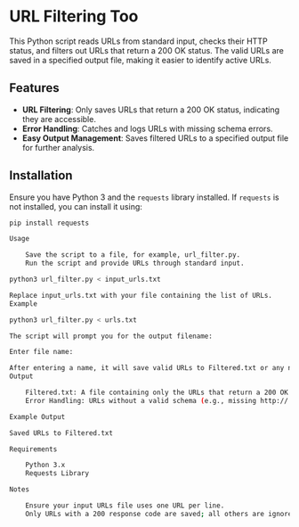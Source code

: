 # URL Filtering Too

This Python script reads URLs from standard input, checks their HTTP status, and filters out URLs that return a 200 OK status. The valid URLs are saved in a specified output file, making it easier to identify active URLs.

## Features

- **URL Filtering**: Only saves URLs that return a 200 OK status, indicating they are accessible.
- **Error Handling**: Catches and logs URLs with missing schema errors.
- **Easy Output Management**: Saves filtered URLs to a specified output file for further analysis.

## Installation

Ensure you have Python 3 and the `requests` library installed. If `requests` is not installed, you can install it using:

```bash
pip install requests

Usage

    Save the script to a file, for example, url_filter.py.
    Run the script and provide URLs through standard input.

python3 url_filter.py < input_urls.txt

Replace input_urls.txt with your file containing the list of URLs.
Example

python3 url_filter.py < urls.txt

The script will prompt you for the output filename:

Enter file name: 

After entering a name, it will save valid URLs to Filtered.txt or any name you provide.
Output

    Filtered.txt: A file containing only the URLs that return a 200 OK status.
    Error Handling: URLs without a valid schema (e.g., missing http:// or https://) are skipped and added to the bad_url list.

Example Output

Saved URLs to Filtered.txt

Requirements

    Python 3.x
    Requests Library

Notes

    Ensure your input URLs file uses one URL per line.
    Only URLs with a 200 response code are saved; all others are ignored.
